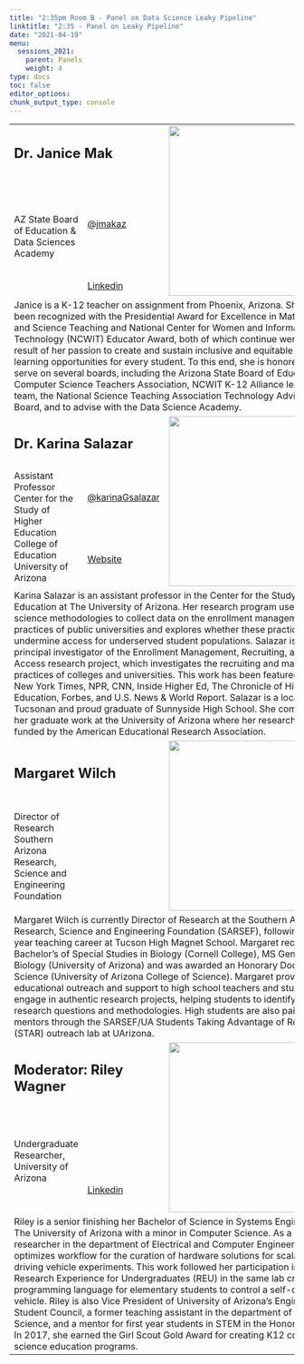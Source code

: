 ```yaml
---
title: "2:35pm Room B - Panel on Data Science Leaky Pipeline"
linktitle: "2:35 - Panel on Leaky Pipeline"
date: "2021-04-19"
menu:
  sessions_2021:
    parent: Panels
    weight: 4
type: docs
toc: false
editor_options:
chunk_output_type: console
---
```


<TABLE class="bio-table">

  <!--- #################Speaker 1############## --->

  <TR>
    <TD COLSPAN="2">
      <h2>Dr. Janice Mak</h2>
    </TD>
    <TD ROWSPAN="3"><img style="float: left;" src="/img/janice-mak.jpg" width="300" /></TD>
  </TR>
  <TR>
    <TD ROWSPAN="2">AZ State Board of Education & Data Sciences Academy</TD>
    <TD><i class="fab fa-twitter"></i> <a href="https://twitter.com/jmakaz" target="_blank" rel="noopener">@jmakaz</a>
    </TD>
  </TR>
  <TR>
    <TD><i class="fab fa-linkedin"></i> <a href="https://www.linkedin.com/in/makja/" target="_blank" rel="noopener">Linkedin</a>
    </TD>
  </TR>
  <TR>
    <TD COLSPAN="3">Janice is a K-12 teacher on assignment from Phoenix, Arizona. She has been recognized with the Presidential Award for Excellence in Mathematics and Science Teaching and National Center for Women and Information Technology (NCWIT)
      Educator Award, both of which continue were the result of her passion to create and sustain inclusive and equitable STEM learning opportunities for every student. To this end, she is honored to serve on several boards, including the Arizona
      State Board of Education, Computer Science Teachers Association, NCWIT K-12 Alliance leadership team, the National Science Teaching Association Technology Advisory Board, and to advise with the Data Science Academy. </TD>
  </TR>

  <!--- #################Speaker 2############## --->

  <TR>
    <TD COLSPAN="2">
      <h2>Dr. Karina Salazar</h2>
    </TD>
    <TD ROWSPAN="3"><img style="float: left;" src="/img/karina-salazar.jpg" width="300" /></TD>
  </TR>
  <TR>
    <TD ROWSPAN="2">
      Assistant Professor<br>
      Center for the Study of Higher Education<br>
      College of Education<br>
      University of Arizona</TD>
    <TD><i class="fab fa-twitter"></i> <a href="https://twitter.com/karinaGsalazar" target="_blank" rel="noopener">@karinaGsalazar</a>
    </TD>
  </TR>
  <TR>
    <TD><i class="fa fa-link"></i> <a href="https://emraresearch.org/" target="_blank" rel="noopener">Website</a>
    </TD>
  </TR>
  <TR>
    <TD COLSPAN="3">Karina Salazar is an assistant professor in the Center for the Study of Higher Education at The University of Arizona. Her research program uses data science methodologies to collect data on the enrollment management practices of
      public universities and explores whether these practices undermine access for underserved student populations. Salazar is also co-principal investigator of the Enrollment Management, Recruiting, and Access research project, which investigates
      the recruiting and marketing practices of colleges and universities. This work has been featured by The New York Times, NPR, CNN, Inside Higher Ed, The Chronicle of Higher Education, Forbes, and U.S. News & World Report. Salazar is a local
      Tucsonan and proud graduate of Sunnyside High School. She completed her graduate work at the University of Arizona where her research was funded by the American Educational Research Association.</TD>
  </TR>

  <!--- #################Speaker 3############## --->

  <TR>
    <TD COLSPAN="2">
      <h2>Margaret Wilch</h2>
    </TD>
    <TD ROWSPAN="2"><img style="float: left;" src="/img/margaret-wilch.jpeg" width="300" /></TD>
  </TR>
  <TR>
    <TD>
      Director of Research <br>
      Southern Arizona Research, Science and Engineering Foundation
    </TD>
  </TR>
  <TR>
    <TD COLSPAN="3">Margaret Wilch is currently Director of Research at the Southern Arizona Research, Science and Engineering Foundation (SARSEF), following a 26 -year teaching career at Tucson High Magnet School. Margaret received a Bachelor’s of Special Studies in Biology (Cornell College), MS General Biology (University of Arizona) and was awarded an Honorary Doctorate of Science (University of Arizona College of Science). Margaret provides educational outreach and support to high school teachers and students to engage in authentic research projects, helping students to identify tractable research questions and methodologies. High students are also paired with mentors through the SARSEF/UA Students Taking Advantage of Research (STAR) outreach lab at UArizona.</TD>
  </TR>

  <!--- #################Speaker 4############## --->

  <TR>
    <TD COLSPAN="2">
      <h2>Moderator: Riley Wagner </h2>
    </TD>
    <TD ROWSPAN="3"><img style="float: left;" src="/img/riley-wagner.jpg" width="300" /></TD>
  </TR>
  <TR>
    <TD ROWSPAN="2">Undergraduate Researcher, University of Arizona  </TD>
  </TR>
  <TR>
    <TD><i class="fab fa-linkedin"></i> <a href="www.linkedin.com/in/" target="_blank" rel="noopener">Linkedin</a>
    </TD>
  </TR>

  <TR>
    <TD COLSPAN="3">Riley is a senior finishing her Bachelor of Science in Systems Engineering at The University of Arizona with a minor in Computer Science. As a student researcher in the department of Electrical and Computer Engineering she optimizes workflow for the curation of hardware solutions for scalable self-driving vehicle experiments. This work followed her participation in a Research Experience for Undergraduates (REU) in the same lab creating a programming language for elementary students to control a self-driving vehicle. Riley is also Vice President of University of Arizona’s Engineering Student Council, a former teaching assistant in the department of Computer Science, and a mentor for first year students in STEM in the Honors College. In 2017, she earned the Girl Scout Gold Award for creating K12 computer science education programs. </TD>
  </TR>

</TABLE>
